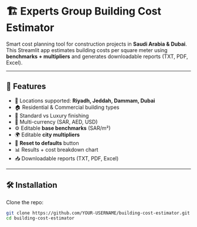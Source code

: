 # 🏗 Experts Group Building Cost Estimator

Smart cost planning tool for construction projects in **Saudi Arabia & Dubai**.  
This Streamlit app estimates building costs per square meter using **benchmarks + multipliers** and generates downloadable reports (TXT, PDF, Excel).

---

## 🚀 Features
- 📍 Locations supported: **Riyadh, Jeddah, Dammam, Dubai**
- 🏠 Residential & Commercial building types
- 🎨 Standard vs Luxury finishing
- 💱 Multi-currency (SAR, AED, USD)
- ⚙️ Editable **base benchmarks** (SAR/m²)
- 🌍 Editable **city multipliers**
- 🔄 **Reset to defaults** button
- 📊 Results + cost breakdown chart
- 📥 Downloadable reports (TXT, PDF, Excel)

---

## 🛠️ Installation

Clone the repo:
```bash
git clone https://github.com/YOUR-USERNAME/building-cost-estimator.git
cd building-cost-estimator
